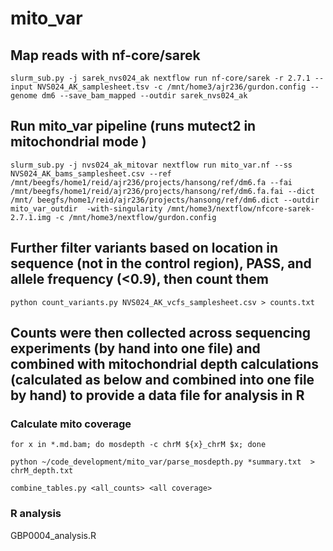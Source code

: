 # mito_var

## Map reads with nf-core/sarek
`slurm_sub.py -j sarek_nvs024_ak nextflow run nf-core/sarek -r 2.7.1 --input NVS024_AK_samplesheet.tsv -c /mnt/home3/ajr236/gurdon.config --genome dm6 --save_bam_mapped --outdir sarek_nvs024_ak`

## Run mito_var pipeline (runs mutect2 in mitochondrial mode )
`slurm_sub.py -j nvs024_ak_mitovar nextflow run mito_var.nf --ss NVS024_AK_bams_samplesheet.csv --ref /mnt/beegfs/home1/reid/ajr236/projects/hansong/ref/dm6.fa --fai /mnt/beegfs/home1/reid/ajr236/projects/hansong/ref/dm6.fa.fai --dict /mnt/
beegfs/home1/reid/ajr236/projects/hansong/ref/dm6.dict --outdir mito_var_outdir  -with-singularity /mnt/home3/nextflow/nfcore-sarek-2.7.1.img -c /mnt/home3/nextflow/gurdon.config`

## Further filter variants based on location in sequence (not in the control region), PASS, and allele frequency (<0.9), then count them
`python count_variants.py NVS024_AK_vcfs_samplesheet.csv > counts.txt`

## Counts were then collected across sequencing experiments (by hand into one file) and combined with mitochondrial depth calculations (calculated as below and combined into one file by hand) to provide a data file for analysis in R
### Calculate mito coverage
`for x in *.md.bam; do mosdepth -c chrM ${x}_chrM $x; done`

`python ~/code_development/mito_var/parse_mosdepth.py *summary.txt  > chrM_depth.txt`

`combine_tables.py <all_counts> <all coverage>`

### R analysis
GBP0004_analysis.R
